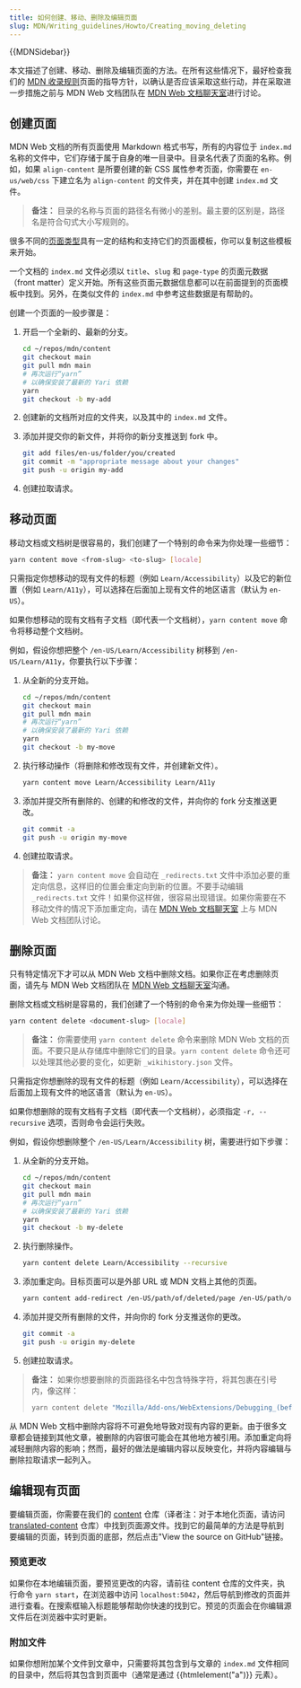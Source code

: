 ```yaml
---
title: 如何创建、移动、删除及编辑页面
slug: MDN/Writing_guidelines/Howto/Creating_moving_deleting
---
```


{{MDNSidebar}}

本文描述了创建、移动、删除及编辑页面的方法。在所有这些情况下，最好检查我们的 [MDN 收录规则](/zh-CN/docs/MDN/Writing_guidelines/What_we_write)页面的指导方针，以确认是否应该采取这些行动，并在采取进一步措施之前与 MDN Web 文档团队在 [MDN Web 文档聊天室](/zh-CN/docs/MDN/Community/Communication_channels#聊天室)进行讨论。

## 创建页面

MDN Web 文档的所有页面使用 Markdown 格式书写，所有的内容位于 `index.md` 名称的文件中，它们存储于属于自身的唯一目录中。目录名代表了页面的名称。例如，如果 `align-content` 是所要创建的新 CSS 属性参考页面，你需要在 `en-us/web/css` 下建立名为 `align-content` 的文件夹，并在其中创建 `index.md` 文件。

> **备注：** 目录的名称与页面的路径名有微小的差别。最主要的区别是，路径名是符合句式大小写规则的。

很多不同的[页面类型](/zh-CN/docs/MDN/Writing_guidelines/Page_structures/Page_types)具有一定的结构和支持它们的页面模板，你可以复制这些模板来开始。

一个文档的 `index.md` 文件必须以 `title`、`slug` 和 `page-type` 的页面元数据（front matter）定义开始。所有这些页面元数据信息都可以在前面提到的页面模板中找到。另外，在类似文件的 `index.md` 中参考这些数据是有帮助的。

创建一个页面的一般步骤是：

1. 开启一个全新的、最新的分支。

   ```sh
   cd ~/repos/mdn/content
   git checkout main
   git pull mdn main
   # 再次运行“yarn”
   # 以确保安装了最新的 Yari 依赖
   yarn
   git checkout -b my-add
   ```

2. 创建新的文档所对应的文件夹，以及其中的 `index.md` 文件。

3. 添加并提交你的新文件，并将你的新分支推送到 fork 中。

   ```sh
   git add files/en-us/folder/you/created
   git commit -m "appropriate message about your changes"
   git push -u origin my-add
   ```

4. 创建拉取请求。

## 移动页面

移动文档或文档树是很容易的，我们创建了一个特别的命令来为你处理一些细节：

```sh
yarn content move <from-slug> <to-slug> [locale]
```

只需指定你想移动的现有文件的标题（例如 `Learn/Accessibility`）以及它的新位置（例如 `Learn/A11y`），可以选择在后面加上现有文件的地区语言（默认为 `en-US`）。

如果你想移动的现有文档有子文档（即代表一个文档树），`yarn content move` 命令将移动整个文档树。

例如，假设你想把整个 `/en-US/Learn/Accessibility` 树移到 `/en-US/Learn/A11y`，你要执行以下步骤：

1. 从全新的分支开始。

   ```sh
   cd ~/repos/mdn/content
   git checkout main
   git pull mdn main
   # 再次运行“yarn”
   # 以确保安装了最新的 Yari 依赖
   yarn
   git checkout -b my-move
   ```

2. 执行移动操作（将删除和修改现有文件，并创建新文件）。

   ```sh
   yarn content move Learn/Accessibility Learn/A11y
   ```

3. 添加并提交所有删除的、创建的和修改的文件，并向你的 fork 分支推送更改。

   ```sh
   git commit -a
   git push -u origin my-move
   ```

4. 创建拉取请求。

> **备注：** `yarn content move` 会自动在 `_redirects.txt` 文件中添加必要的重定向信息，这样旧的位置会重定向到新的位置。不要手动编辑 `_redirects.txt` 文件！如果你这样做，很容易出现错误。如果你需要在不移动文件的情况下添加重定向，请在 [MDN Web 文档聊天室](/zh-CN/docs/MDN/Community/Communication_channels#聊天室) 上与 MDN Web 文档团队讨论。

## 删除页面

只有特定情况下才可以从 MDN Web 文档中删除文档。如果你正在考虑删除页面，请先与 MDN Web 文档团队在 [MDN Web 文档聊天室](/zh-CN/docs/MDN/Community/Communication_channels#聊天室)沟通。

删除文档或文档树是容易的，我们创建了一个特别的命令来为你处理一些细节：

```sh
yarn content delete <document-slug> [locale]
```

> **备注：** 你需要使用 `yarn content delete` 命令来删除 MDN Web 文档的页面。不要只是从存储库中删除它们的目录。`yarn content delete` 命令还可以处理其他必要的变化，如更新 `_wikihistory.json` 文件。

只需指定你想删除的现有文件的标题（例如 `Learn/Accessibility`），可以选择在后面加上现有文件的地区语言（默认为 `en-US`）。

如果你想删除的现有文档有子文档（即代表一个文档树），必须指定 `-r, --recursive` 选项，否则命令会运行失败。

例如，假设你想删除整个 `/en-US/Learn/Accessibility` 树，需要进行如下步骤：

1. 从全新的分支开始。

   ```sh
   cd ~/repos/mdn/content
   git checkout main
   git pull mdn main
   # 再次运行“yarn”
   # 以确保安装了最新的 Yari 依赖
   yarn
   git checkout -b my-delete
   ```

2. 执行删除操作。

   ```sh
   yarn content delete Learn/Accessibility --recursive
   ```

3. 添加重定向。目标页面可以是外部 URL 或 MDN 文档上其他的页面。

   ```sh
   yarn content add-redirect /en-US/path/of/deleted/page /en-US/path/of/target/page
   ```

4. 添加并提交所有删除的文件，并向你的 fork 分支推送你的更改。

   ```sh
   git commit -a
   git push -u origin my-delete
   ```

5. 创建拉取请求。

> **备注：** 如果你想要删除的页面路径名中包含特殊字符，将其包裹在引号内，像这样：
>
> ```sh
> yarn content delete "Mozilla/Add-ons/WebExtensions/Debugging_(before_Firefox_50)"
> ```

从 MDN Web 文档中删除内容将不可避免地导致对现有内容的更新。由于很多文章都会链接到其他文章，被删除的内容很可能会在其他地方被引用。添加重定向将减轻删除内容的影响；然而，最好的做法是编辑内容以反映变化，并将内容编辑与删除拉取请求一起列入。

## 编辑现有页面

要编辑页面，你需要在我们的 [content](https://github.com/mdn/content) 仓库（译者注：对于本地化页面，请访问 [translated-content](https://github.com/mdn/translated-content) 仓库）中找到页面源文件。找到它的最简单的方法是导航到要编辑的页面，转到页面的底部，然后点击"View the source on GitHub"链接。

### 预览更改

如果你在本地编辑页面，要预览更改的内容，请前往 content 仓库的文件夹，执行命令 `yarn start`，在浏览器中访问 `localhost:5042`，然后导航到修改的页面并进行查看。在搜索框输入标题能够帮助你快速的找到它。预览的页面会在你编辑源文件后在浏览器中实时更新。

### 附加文件

如果你想附加某个文件到文章中，只需要将其包含到与文章的 `index.md` 文件相同的目录中，然后将其包含到页面中（通常是通过 {{htmlelement("a")}} 元素）。
